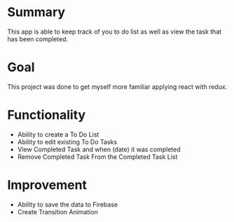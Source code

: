 # Summary
This app is able to keep track of you to do list as well as view the task that has been completed.

# Goal
This project was done to get myself more familiar applying react with redux. 

# Functionality
- Ability to create a To Do List
- Ability to edit existing To Do Tasks
- View Completed Task and when (date) it was completed
- Remove Completed Task From the Completed Task List

# Improvement
- Ability to save the data to Firebase
- Create Transition Animation
